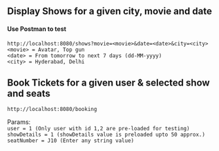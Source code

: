 ## Display Shows for a given city, movie and date

#### Use Postman to test 

`http://localhost:8080/shows?movie=<movie>&date=<date>&city=<city>`  
`<movie> = Avatar, Top gun`  
`<date> = From tomorrow to next 7 days (dd-MM-yyyy)`  
`<city> = Hyderabad, Delhi`  

## Book Tickets for a given user & selected show and seats  
`http://localhost:8080/booking`  

Params:  
`user = 1 (Only user with id 1,2 are pre-loaded for testing)`  
`showDetails = 1 (showDetails value is preloaded upto 50 approx.)`    
`seatNumber = J10 (Enter any string value)`  
 
 
